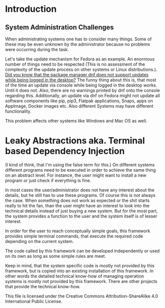 # Introduction

## System Administration Challenges
When administrating systems one has to consider many things.
Some of these may be even unknown by the administrator because no problems were occurring during the task.

Let's take the update mechanism for Fedora as an example.
An enormous number of things need to be respected (This is no assessment of the complexity of the update process on other systems or Linux distributions.).
[Did you know that the package manager dnf does not support updates while being logged in the desktop?](https://lwn.net/Articles/702629/)
The funny thing about this is, that most of the time an update via console while being logged in the desktop works.
Until it does not.
Also, there are no warnings printed by dnf onto the console regarding this.
Additionally, an update via dnf on Fedora might not update all software components like pip, pip3, Flatpak applications, Snaps, apps on AppImage, Docker images etc.
Also different Systems may have different functionality.

This problem affects other systems like Windows and Mac OS as well.

# Leaky Abstractions aka. Terminal based Dependency Injection
(I kind of think, that I'm using the false term for this.)
On different systems different programs need to be executed in order to achieve the same thing on an abstract level.
For instance, the user might want to install a new program or just check if everything is fine.

In most cases the user/administrator does not have any interest about the details,
but he still has to use these programs.
Of course this is not always the case.
When something does not work as expected or the shit starts really to hit the fan,
than the user might have an interest to look into the technical details instead of just buying a new system.
But for the most part, the system provides a function to the user
and the system itself is of lesser interest.

In order for the user to reach conceptually simple goals,
this framework provides simple terminal commands,
that execute the required code depending on the current system.

The code called by this framework can be developed independently or used on its own as long as some simple rules are meet.

Keep in mind, that the system specific code is mostly not provided by this framework,
but is copied into an existing installation of this framework.
In other words the detailed technical know-how of managing operation systems is mostly not provided by this framework.
There are other projects that provide the technical know-how.

This file is licensed under the Creative Commons Attribution-ShareAlike 4.0 International Public License.
